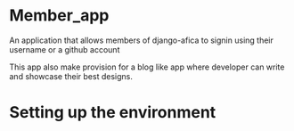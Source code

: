 # Member_app
An application that allows members of django-afica to signin using their username or  a github account

This app also make provision for a blog like app where developer can write and showcase their best designs.

# Setting up the environment
